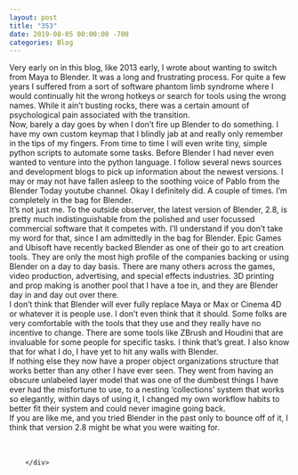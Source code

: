 ```yaml
---
layout: post
title: "353"
date: 2019-08-05 00:00:00 -700
categories: Blog
---
```


<div class="blog-content">
				<div class="paragraph"><span><span>Very early on in this blog, like 2013 early, I wrote about wanting to switch from Maya to Blender. It was a long and frustrating process. For quite a few years I suffered from a sort of software phantom limb syndrome where I would continually hit the wrong hotkeys or search for tools using the wrong names. While it ain&rsquo;t busting rocks, there was a certain amount of psychological pain associated with the transition.&nbsp;</span></span><br><span></span><span><span>Now, barely a day goes by when I don&rsquo;t fire up Blender to do something. I have my own custom keymap that I blindly jab at and really only remember in the tips of my fingers. From time to time I will even write tiny, simple python scripts to automate some tasks. Before Blender I had never even wanted to venture into the python language. I follow several news sources and development blogs to pick up information about the newest versions. I may or may not have fallen asleep to the soothing voice of Pablo from the Blender Today youtube channel. Okay I definitely did. A couple of times. I&rsquo;m completely in the bag for Blender.&nbsp;</span></span><br><span></span><span><span>It&rsquo;s not just me. To the outside observer, the latest version of Blender, 2.8, is pretty much indistinguishable from the polished and user focussed commercial software that it competes with. I&rsquo;ll understand if you don&rsquo;t take my word for that, since I am admittedly in the bag for Blender. Epic Games and Ubisoft have recently backed Blender as one of their go to art creation tools. They are only the most high profile of the companies backing or using Blender on a day to day basis. There are many others across the games, video production, advertising, and special effects industries. 3D printing and prop making is another pool that I have a toe in, and they are Blender day in and day out over there.&nbsp;</span></span><br><span></span><span><span>I don&rsquo;t think that Blender will ever fully replace Maya or Max or Cinema 4D or whatever it is people use. I don&rsquo;t even think that it should. Some folks are very comfortable with the tools that they use and they really have no incentive to change. There are some tools like ZBrush and Houdini that are invaluable for some people for specific tasks. I think that&rsquo;s great. I also know that for what I do, I have yet to hit any walls with Blender.&nbsp;</span></span><br><span></span><span><span>If nothing else they now have a proper object organizations structure that works better than any other I have ever seen. They went from having an obscure unlabeled layer model that was one of the dumbest things I have ever had the misfortune to use, to a nesting &lsquo;collections&rsquo; system that works so elegantly, within days of using it, I changed my own workflow habits to better fit their system and could never imagine going back.</span></span><br><span></span><span><span>If you are like me, and you tried Blender in the past only to bounce off of it, I think that version 2.8 might be what you were waiting for.</span></span><br><span></span><br>&#8203;</div>

		</div>
        
